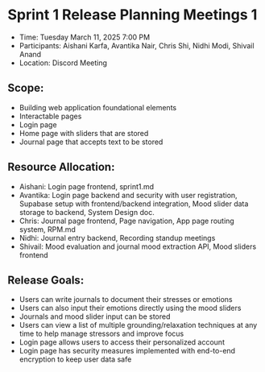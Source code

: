 # Sprint 1 Release Planning Meetings 1

- Time: Tuesday March 11, 2025 7:00 PM
- Participants: Aishani Karfa, Avantika Nair, Chris Shi, Nidhi Modi, Shivail Anand
- Location: Discord Meeting

## Scope:
- Building web application foundational elements
- Interactable pages
- Login page
- Home page with sliders that are stored
- Journal page that accepts text to be stored

## Resource Allocation:
- Aishani: Login page frontend, sprint1.md
- Avantika: Login page backend and security with user registration, Supabase setup with frontend/backend integration, Mood slider data storage to backend, System Design doc.
- Chris: Journal page frontend, Page navigation, App page routing system, RPM.md
- Nidhi: Journal entry backend, Recording standup meetings
- Shivail: Mood evaluation and journal mood extraction API, Mood sliders frontend

## Release Goals:
- Users can write journals to document their stresses or emotions
- Users can also input their emotions directly using the mood sliders
- Journals and mood slider input can be stored 
- Users can view a list of multiple grounding/relaxation techniques at any time to help manage stressors and improve focus
- Login page allows users to access their personalized account
- Login page has security measures implemented with end-to-end encryption to keep user data safe

